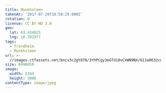 ```yaml
---
title: Munkholmen
takenAt: '2017-07-29T10:58:29.000Z'
rotation: 0
license: CC BY-ND 3.0
geo:
  lat: 63.434025
  lng: 10.392977
tags:
  - Trondheim
  - Munkholmen
url: >-
  //images.ctfassets.net/bncv3c2gt878/3YhPCgy3eGTdi0vCxWN9NX/613a0632cef140c4697bf6dce3e57eb3/munkholmen_35853480350_o
size: 6096059
image:
  width: 5344
  height: 3006
contentType: image/jpeg
---
```


